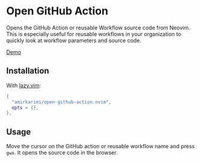 # Open GitHub Action

Opens the GitHub Action or reusable Workflow source code from Neovim. This is especially useful for reusable workflows in your organization to quickly look at workflow parameters and source code.

[Demo](https://github.com/user-attachments/assets/a129f155-d6d3-4a5c-8a45-ae021525df14)

## Installation

With [lazy.vim](https://github.com/folke/lazy.nvim):

```lua
{
  "amirkarimi/open-github-action.nvim",
  opts = {},
},
```

## Usage

Move the cursor on the GitHub action or reusable workflow name and press `gwx`. It opens the source code in the browser.

